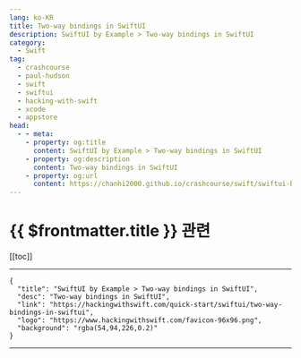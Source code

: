 ```yaml
---
lang: ko-KR
title: Two-way bindings in SwiftUI
description: SwiftUI by Example > Two-way bindings in SwiftUI
category:
  - Swift
tag: 
  - crashcourse
  - paul-hudson
  - swift
  - swiftui
  - hacking-with-swift
  - xcode
  - appstore
head:
  - - meta:
    - property: og:title
      content: SwiftUI by Example > Two-way bindings in SwiftUI
    - property: og:description
      content: Two-way bindings in SwiftUI
    - property: og:url
      content: https://chanhi2000.github.io/crashcourse/swift/swiftui-by-example/01-building-a-complete-project/two-way-bindings-in-swiftui.html
---
```


# {{ $frontmatter.title }} 관련

[[toc]]

---

```component VPCard
{
  "title": "SwiftUI by Example > Two-way bindings in SwiftUI",
  "desc": "Two-way bindings in SwiftUI",
  "link": "https://hackingwithswift.com/quick-start/swiftui/two-way-bindings-in-swiftui",
  "logo": "https://www.hackingwithswift.com/favicon-96x96.png",
  "background": "rgba(54,94,226,0.2)"
}
```

---

<TagLinsk />